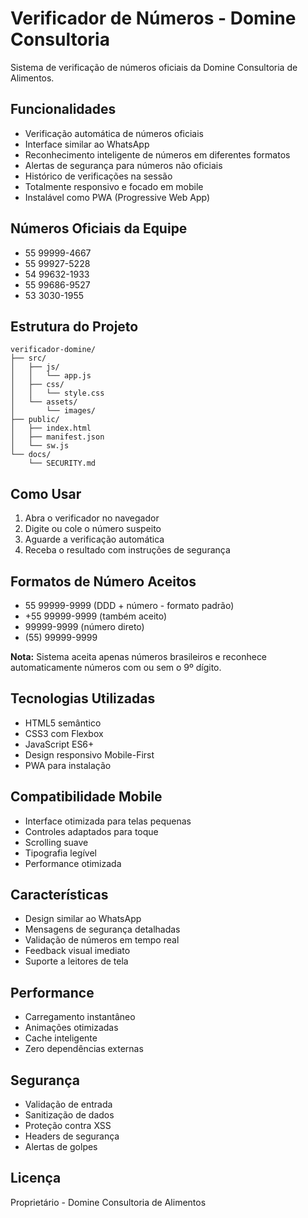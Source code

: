 # Verificador de Números - Domine Consultoria

Sistema de verificação de números oficiais da Domine Consultoria de Alimentos.

## Funcionalidades

- Verificação automática de números oficiais
- Interface similar ao WhatsApp
- Reconhecimento inteligente de números em diferentes formatos
- Alertas de segurança para números não oficiais
- Histórico de verificações na sessão
- Totalmente responsivo e focado em mobile
- Instalável como PWA (Progressive Web App)

## Números Oficiais da Equipe

- 55 99999-4667
- 55 99927-5228  
- 54 99632-1933
- 55 99686-9527
- 53 3030-1955

## Estrutura do Projeto

```
verificador-domine/
├── src/
│   ├── js/
│   │   └── app.js
│   ├── css/
│   │   └── style.css
│   └── assets/
│       └── images/
├── public/
│   ├── index.html
│   ├── manifest.json
│   └── sw.js
└── docs/
    └── SECURITY.md
```

## Como Usar

1. Abra o verificador no navegador
2. Digite ou cole o número suspeito
3. Aguarde a verificação automática
4. Receba o resultado com instruções de segurança

## Formatos de Número Aceitos

- 55 99999-9999 (DDD + número - formato padrão)
- +55 99999-9999 (também aceito)
- 99999-9999 (número direto)
- (55) 99999-9999

**Nota:** Sistema aceita apenas números brasileiros e reconhece automaticamente números com ou sem o 9º dígito.

## Tecnologias Utilizadas

- HTML5 semântico
- CSS3 com Flexbox
- JavaScript ES6+
- Design responsivo Mobile-First
- PWA para instalação

## Compatibilidade Mobile

- Interface otimizada para telas pequenas
- Controles adaptados para toque
- Scrolling suave
- Tipografia legível
- Performance otimizada

## Características

- Design similar ao WhatsApp
- Mensagens de segurança detalhadas
- Validação de números em tempo real
- Feedback visual imediato
- Suporte a leitores de tela

## Performance

- Carregamento instantâneo
- Animações otimizadas
- Cache inteligente
- Zero dependências externas

## Segurança

- Validação de entrada
- Sanitização de dados
- Proteção contra XSS
- Headers de segurança
- Alertas de golpes

## Licença

Proprietário - Domine Consultoria de Alimentos 